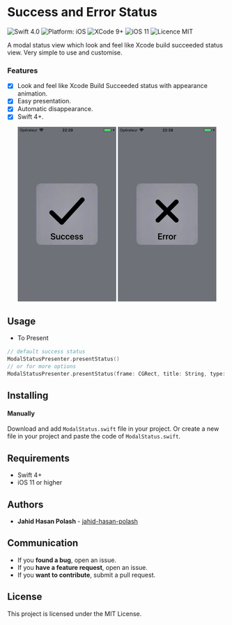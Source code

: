 <h1> Success and Error Status </h1>
<p>
<img src="https://img.shields.io/badge/Swift-4.0-orange.svg" alt="Swift 4.0"/>
<img src="https://img.shields.io/badge/platform-iOS-brightgreen.svg" alt="Platform: iOS"/>
<img src="https://img.shields.io/badge/Xcode-9%2B-brightgreen.svg" alt="XCode 9+"/>
<img src="https://img.shields.io/badge/iOS-11%2B-brightgreen.svg" alt="iOS 11"/>
<img src="https://img.shields.io/badge/licence-MIT-lightgray.svg" alt="Licence MIT"/>
</a>
</p>

A modal status view which look and feel like Xcode build succeeded status view. Very simple to use and customise.


### Features
- [x] Look and feel like Xcode Build Succeeded status with appearance animation.
- [x] Easy presentation.
- [x] Automatic disappearance.
- [x] Swift 4+.

<div align = "center">
<img src="Success.jpg"/>
<img src="Error.jpg"/>
</div>

## Usage

- To Present

```swift
// default success status
ModalStatusPresenter.presentStatus()
// or for more options
ModalStatusPresenter.presentStatus(frame: CGRect, title: String, type: StatusType, signColor: CGColor, textColor: UIColor)
```
## Installing

#### Manually

Download and add `ModalStatus.swift` file in your project. 
Or create a new file in your project and paste the code of `ModalStatus.swift`.

## Requirements

* Swift 4+
* iOS 11 or higher

## Authors

* **Jahid Hasan Polash** -  [jahid-hasan-polash](https://github.com/jahid-hasan-polash)

## Communication

* If you **found a bug**, open an issue.
* If you **have a feature request**, open an issue.
* If you **want to contribute**, submit a pull request.

## License

This project is licensed under the MIT License.
